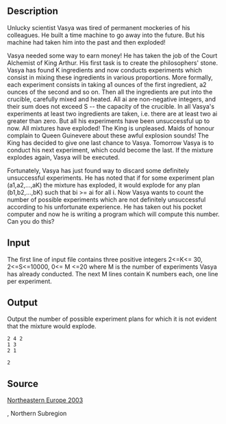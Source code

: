 <h2>Description</h2><p>Unlucky scientist Vasya was tired of permanent mockeries of his colleagues. He built a time machine to go away into the future. But his machine had taken him into the past and then exploded!
</p>Vasya needed some way to earn money! He has taken the job of the Court Alchemist of King Arthur. His first task is to create the philosophers' stone. Vasya has found K ingredients and now conducts experiments which consist in mixing these ingredients in various proportions. More formally, each experiment consists in taking a1 ounces of the first ingredient, a2 ounces of the second and so on. Then all the ingredients are put into the crucible, carefully mixed and heated. All ai are non-negative integers, and their sum does not exceed S -- the capacity of the crucible. In all Vasya's experiments at least two ingredients are taken, i.e. there are at least two ai greater than zero.
But all his experiments have been unsuccessful up to now. All mixtures have exploded! The King is unpleased. Maids of honour complain to Queen Guinevere about these awful explosion sounds! The King has decided to give one last chance to Vasya. Tomorrow Vasya is to conduct his next experiment, which could become the last. If the mixture explodes again, Vasya will be executed. 

Fortunately, Vasya has just found way to discard some definitely unsuccessful experiments. He has noted that if for some experiment plan (a1,a2,...,aK) the mixture has exploded, it would explode for any plan (b1,b2,...,bK) such that bi &gt;= ai for all i. Now Vasya wants to count the number of possible experiments which are not definitely unsuccessful according to his unfortunate experience. He has taken out his pocket computer and now he is writing a program which will compute this number. Can you do this?

<h2>Input</h2><p>The first line of input file contains three positive integers 2&lt;=K&lt;= 30, 2&lt;=S&lt;=10000, 0&lt;= M &lt;=20 where M is the number of experiments Vasya has already conducted. The next M lines contain K numbers each, one line per experiment.
</p><h2>Output</h2><p>Output the number of possible experiment plans for which it is not evident that the mixture would explode.</p><pre><code class="language-input1">2 4 2
1 3 
2 1 </code></pre><pre><code class="language-output1">2</code></pre><h2>Source</h2><a href="searchproblem?field=source&amp;key=Northeastern+Europe+2003">Northeastern Europe 2003</a><p>, Northern Subregion</p>